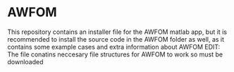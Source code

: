 # AWFOM
This repository contains an installer file for the AWFOM matlab app, 
but it is recommended to install the source code in the AWFOM folder as well, 
as it contains some example cases and extra information about AWFOM
EDIT: The file conatins neccesary file structures for AWFOM to work so must be downloaded
